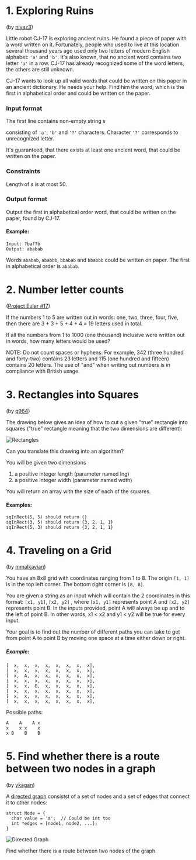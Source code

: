 # 1. Exploring Ruins

(by [niyaz3](https://www.hackerearth.com/practice/algorithms/greedy/basics-of-greedy-algorithms/practice-problems/algorithm/exploring-ruins/ "Hackerearth.com"))

Little robot CJ-17 is exploring ancient ruins. He found a piece of paper with a word written on it. Fortunately, people who used to live at this location several thousand years ago used only two letters of modern English alphabet: ``'a'`` and ``'b'``. It's also known, that no ancient word contains two letter ``'a'`` in a row. CJ-17 has already recognized some of the word letters, the others are still unknown.

CJ-17 wants to look up all valid words that could be written on this paper in an ancient dictionary. He needs your help. Find him the word, which is the first in alphabetical order and could be written on the paper.

### Input format

The first line contains non-empty string _s_

consisting of ``'a'``, ``'b'`` and ``'?'`` characters. Character ``'?'`` corresponds to unrecognized letter.

It's guaranteed, that there exists at least one ancient word, that could be written on the paper.

### Constraints

Length of _s_ is at most 50.

### Output format

Output the first in alphabetical order word, that could be written on the paper, found by CJ-17.


#### Example:
```
Input: ?ba??b 
Output: ababab
```

Words ``ababab``, ``ababbb``, ``bbabab`` and ``bbabbb`` could be written on paper. The first in alphabetical order is ``ababab``.

# 2. Number letter counts

([Project Euler #17](https://projecteuler.net/problem=17 "ProjectEuler.net"))



If the numbers 1 to 5 are written out in words: one, two, three, four, five, then there are 3 + 3 + 5 + 4 + 4 = 19 letters used in total.

If all the numbers from 1 to 1000 (one thousand) inclusive were written out in words, how many letters would be used?

NOTE: Do not count spaces or hyphens. For example, 342 (three hundred and forty-two) contains 23 letters and 115 (one hundred and fifteen) contains 20 letters. The use of "and" when writing out numbers is in compliance with British usage.

# 3. Rectangles into Squares

(by [g964](https://www.codewars.com/kata/rectangle-into-squares "codewars.com"))

The drawing below gives an idea of how to cut a given "true" rectangle into squares ("true" rectangle meaning that the two dimensions are different):

![Rectangles](http://i.imgur.com/lk5vJ7sm.jpg "Rectangle example")

Can you translate this drawing into an algorithm?

You will be given two dimensions

1. a positive integer length (parameter named lng)
2. a positive integer width (parameter named wdth)

You will return an array with the size of each of the squares.

#### Examples:

```
sqInRect(5, 5) should return {}  
sqInRect(3, 5) should return {3, 2, 1, 1}
sqInRect(5, 3) should return {3, 2, 1, 1} 
```

# 4. Traveling on a Grid

(by [mmalkavian](https://www.codewars.com/kata/travelling-on-a-grid "codewars.com"))

You have an 8x8 grid with coordinates ranging from 1 to 8. The origin ``[1, 1]`` is in the top left corner. The bottom right corner is ``[8, 8]``.

You are given a string as an input which will contain the 2 coordinates in this format: ``[x1, y1]``, ``[x2, y2]`` , where ``[x1, y1]`` represents point A and ``[x2, y2]`` represents point B. In the inputs provided, point A will always be up and to the left of point B. In other words, x1 < x2 and y1 < y2 will be true for every input.

Your goal is to find out the number of different paths you can take to get from point A to point B by moving one space at a time either down or right.

##### Example:
```
[  x,  x,  x,  x,  x,  x,  x,  x],
[  x,  x,  x,  x,  x,  x,  x,  x],
[  x,  A,  x,  x,  x,  x,  x,  x],
[  x,  x,  x,  x,  x,  x,  x,  x],
[  x,  x,  B,  x,  x,  x,  x,  x],
[  x,  x,  x,  x,  x,  x,  x,  x],
[  x,  x,  x,  x,  x,  x,  x,  x],
[  x,  x,  x,  x,  x,  x,  x,  x],
```
Possible paths:
```
A    A    A x
x    x x    x
x B    B    B
```

# 5. Find whether there is a route between two nodes in a graph

(by [ykagan](https://www.codewars.com/kata/find-whether-there-is-a-route-between-two-nodes-in-a-graph "codewars.com"))

A [directed graph](https://en.wikipedia.org/wiki/Directed_graph "Wikipedia.org - Directed Graph") consistst of a set of nodes and a set of edges that connect it to other nodes: 
```
struct Node = {
  char value = 'a';  // Could be int too
  int *edges = [node1, node2, ...];
}
```

![Directed Graph](http://upload.wikimedia.org/wikipedia/commons/0/03/Directed_acyclic_graph_2.svg "Picture of a directed graph") 

Find whether there is a route between two nodes of the graph.